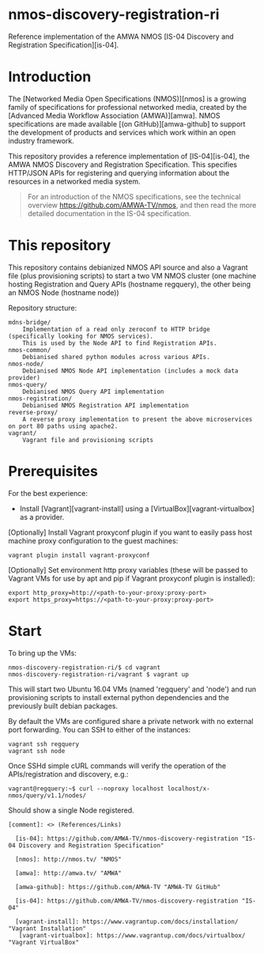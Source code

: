 # nmos-discovery-registration-ri

Reference implementation of the AMWA NMOS [IS-04 Discovery and Registration Specification][is-04].

# Introduction

The [Networked Media Open Specifications (NMOS)][nmos] is a growing family of specifications for professional networked media, created by the [Advanced Media Workflow Association (AMWA)][amwa]. NMOS specifications are made available [(on GitHub)][amwa-github] to support the development of products and services which work within an open industry framework.

This repository provides a reference implementation of [IS-04][is-04], the AMWA NMOS Discovery and Registration Specification. This specifies HTTP/JSON APIs for registering and querying information about the resources in a networked media system.

> For an introduction of the NMOS specifications, see the technical overview https://github.com/AMWA-TV/nmos, and then read the more detailed documentation in the IS-04 specification.


# This repository
This repository contains debianized NMOS API source and also a Vagrant file (plus provisioning scripts) to start a two VM NMOS cluster (one machine hosting Registration and Query APIs (hostname regquery), the other being an NMOS Node (hostname node))

Repository structure:

```
mdns-bridge/
    Implementation of a read only zeroconf to HTTP bridge (specifically looking for NMOS services).
    This is used by the Node API to find Registration APIs.
nmos-common/
    Debianised shared python modules across various APIs.
nmos-node/
    Debianised NMOS Node API implementation (includes a mock data provider)
nmos-query/
    Debianised NMOS Query API implementation
nmos-registration/
    Debianised NMOS Registration API implementation
reverse-proxy/
    A reverse proxy implementation to present the above microservices on port 80 paths using apache2.
vagrant/
    Vagrant file and provisioning scripts
```

# Prerequisites

For the best experience:
- Install [Vagrant][vagrant-install] using a [VirtualBox][vagrant-virtualbox] as a provider.

[Optionally] Install Vagrant proxyconf plugin if you want to easily pass host machine proxy configuration to the guest machines:
```
vagrant plugin install vagrant-proxyconf
```

[Optionally] Set environment http proxy variables (these will be passed to Vagrant VMs for use by apt and pip if Vagrant proxyconf plugin is installed):
```
export http_proxy=http://<path-to-your-proxy:proxy-port>
export https_proxy=https://<path-to-your-proxy:proxy-port>
```

# Start

To bring up the VMs:
```
nmos-discovery-registration-ri/$ cd vagrant
nmos-discovery-registration-ri/vagrant $ vagrant up
```

This will start two Ubuntu 16.04 VMs (named 'regquery' and 'node') and run provisioning scripts to install external python dependencies and the previously built debian packages.

By default the VMs are configured share a private network with no external port forwarding. You can SSH to either of the instances:

```
vagrant ssh regquery
vagrant ssh node
```

Once SSHd simple cURL commands will verify the operation of the APIs/registration and discovery, e.g.:

```
vagrant@regquery:~$ curl --noproxy localhost localhost/x-nmos/query/v1.1/nodes/
```
Should show a single Node registered.

```
[comment]: <> (References/Links)

  [is-04]: https://github.com/AMWA-TV/nmos-discovery-registration "IS-04 Discovery and Registration Specification"

  [nmos]: http://nmos.tv/ "NMOS"

  [amwa]: http://amwa.tv/ "AMWA"

  [amwa-github]: https://github.com/AMWA-TV "AMWA-TV GitHub"

  [is-04]: https://github.com/AMWA-TV/nmos-discovery-registration "IS-04"

  [vagrant-install]: https://www.vagrantup.com/docs/installation/ "Vagrant Installation"
   [vagrant-virtualbox]: https://www.vagrantup.com/docs/virtualbox/ "Vagrant VirtualBox"
